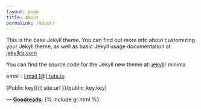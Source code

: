 ```yaml
---
layout: page
title: About
permalink: /about/
---
```

This is the base Jekyll theme. You can find out more info about customizing your Jekyll theme, as well as basic Jekyll usage documentation at [jekyllrb.com](https://jekyllrb.com)

You can find the source code for the Jekyll new theme at:
[jekyll](https://jekyllrb.com)/ minima

email		: [i.mail [@] tuta.io](mailto:i.mail@tuta.io)

[Public key]({{ site.url }}/public_key.key)

&mdash; **[Goodreads](https://www.goodreads.com/imams)**:
{% include gr.html %}
